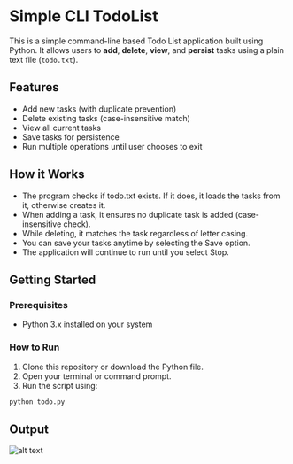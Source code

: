 # Simple CLI TodoList

This is a simple command-line based Todo List application built using Python. It allows users to **add**, **delete**, **view**, and **persist** tasks using a plain text file (`todo.txt`).

## Features

- Add new tasks (with duplicate prevention)
- Delete existing tasks (case-insensitive match)
- View all current tasks
- Save tasks for persistence
- Run multiple operations until user chooses to exit

## How it Works

- The program checks if todo.txt exists. If it does, it loads the tasks from it, otherwise creates it.
- When adding a task, it ensures no duplicate task is added (case-insensitive check).
- While deleting, it matches the task regardless of letter casing.
- You can save your tasks anytime by selecting the Save option.
- The application will continue to run until you select Stop.

## Getting Started

### Prerequisites

- Python 3.x installed on your system

### How to Run

1. Clone this repository or download the Python file.
2. Open your terminal or command prompt.
3. Run the script using:

```bash
python todo.py
```

## Output

![alt text](https://res.cloudinary.com/ddrbrwcvz/image/upload/v1754383455/Screenshot_2403_edd6fk.png)
